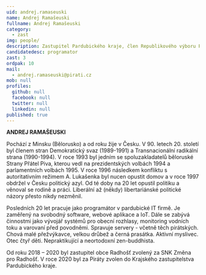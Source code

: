 ```yaml
---
uid: andrej.ramaseuski
name: Andrej Ramašeuski
fullname: Andrej Ramašeuski
category:
  - zast
img: people/
description: Zastupitel Pardubického kraje, člen Republikového výboru Pirátů, člen Technického odboru Pirátů, člen MS Českotřebovsko
candidatedesc: programator
zast: 3
ordpak: 10
mail:
  - andrej.ramaseuski@pirati.cz 
mob: null
profiles:
  github: null
  facebook: null
  twitter: null
  linkedin: null
published: true
---
```

**ANDREJ RAMAŠEUSKI**

Pochází z Minsku (Bělorusko) a od roku žije v Česku. V 90. letech 20. století byl členem stran Demokratický svaz (1989-1991) a Transnacionální radikální strana (1990-1994). V roce 1993 byl jedním se spoluzakladatelů běloruské Strany Přátel Piva, kterou vedl na prezidentských volbách 1994 a parlamentních volbách 1995. V roce 1996 následkem konfliktu s autoritativním režimem A. Lukašenka byl nucen opustit domov a v roce 1997 obdržel v Česku politický azyl. Od té doby na 20 let opustil politiku a věnoval se rodině a práci. Liberální až (někdy) libertariánské politické názory přesto nikdy nezměnil.

Posledních 20 let pracuje jako programátor v pardubické IT firmě. Je zaměřený na svobodný software, webové aplikace a IoT. Dále se zabývá činnostmi jako vývojář systémů pro obecní rozhlasy, monitoring vodních toku a varovaní před povodněmi. Spravuje servery - včetně těch pirátských. Chová malé přežvýkavce, velkou drůbež a černá prasátka. Aktivní myslivec. Otec čtyř děti. Nepraktikující a neortodoxní zen-buddhista.

Od roku 2018 – 2020 byl zastupitel obce Radhošť zvolený za SNK Změna pro Radhošť. V roce 2020 byl za Piráty zvolen do Krajského zastupitelstva Pardubického kraje.
